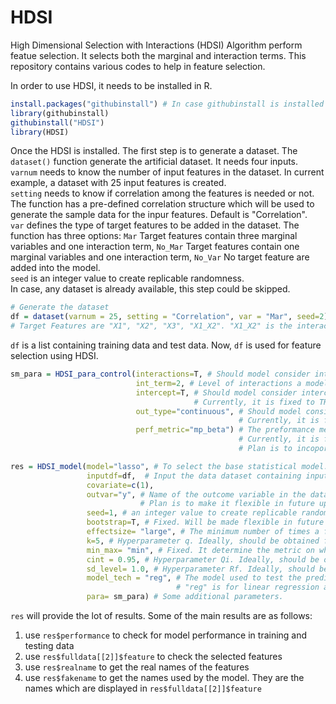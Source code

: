 # HDSI
High Dimensional Selection with Interactions (HDSI) Algorithm perform featue selection. It selects both the marginal and interaction terms. This repository contains various codes to help in feature selection.

In order to use HDSI, it needs to be installed in R. 
```R
install.packages("githubinstall") # In case githubinstall is installed
library(githubinstall)
githubinstall("HDSI")
library(HDSI)
```
Once the HDSI is installed. The first step is to generate a dataset. The `dataset()` function generate the artificial dataset. It needs four inputs.<br />
`varnum` needs to know the number of input features in the dataset. In current example, a dataset with 25 input features is created.<br /> `setting` needs to know if correlation among the features is needed or not. The function has a pre-defined correlation structure which will be used to generate the sample data for the inpur features. Default is "Correlation".<br />`var` defines the type of target features to be added in the dataset. The function has three options: `Mar` Target features contain three marginal variables and one interaction term, `No_Mar` Target features contain one marginal variables and one interaction term, `No_Var` No target feature are added into the model.<br />
`seed` is an integer value to create replicable randomness.<br />In case, any dataset is already available, this step could be skipped.
```R
# Generate the dataset
df = dataset(varnum = 25, setting = "Correlation", var = "Mar", seed=2)
# Target Features are "X1", "X2", "X3", "X1_X2". "X1_X2" is the interaction term.
```
`df` is a list containing training data and test data. Now, `df` is used for feature selection using HDSI.
```R
sm_para = HDSI_para_control(interactions=T, # Should model consider interaction terms. Currently, it is fixed to TRUE. Plan is to make it flexible in future updates.
                            int_term=2, # Level of interactions a model should consider. Currently, it is fixed to 2. Plan is to make it flexible in future updates.
                            intercept=T, # Should model consider intercept term during statistical model preparation. 
                                         # Currently, it is fixed to TRUE. Plan is to make it flexible in future updates.
                            out_type="continuous", # Should model consider "continuous" outcome or "survival" outcome. 
                                                   # Currently, it is fixed to "continuous". Plan is to make it flexible in future updates.
                            perf_metric="mp_beta") # The preformance metric of a statistical model. 
                                                   # Currently, it is fixed at "mp_beta" to consider both the model and feature performance.
                                                   # Plan is to incoporate only model performance ("mp") option and only feature performance ("beta") option. 

res = HDSI_model(model="lasso", # To select the base statistical model. Options are c("lasso", "alasso", "reg") 
                 inputdf=df,  # Input the data dataset containing input features and outcome variable. 
                 covariate=c(1), 
                 outvar="y", # Name of the outcome variable in the dataset. Currently, outcome variable name must be "y". 
                             # Plan is to make it flexible in future updates.
                 seed=1, # an integer value to create replicable randomness.
                 bootstrap=T, # Fixed. Will be made flexible in future iteration
                 effectsize= "large", # The minimum number of times a feature should be sampled. "large" means 13, "medium" means 32 and "small" means 200.
                 k=5, # Hyperparameter q. Ideally, should be obtained from optimisation.
                 min_max= "min", # Fixed. It determine the metric on which model performance cut-off value is applied.
                 cint = 0.95, # Hyperparameter Qi. Ideally, should be obtained from optimisation.
                 sd_level= 1.0, # Hyperparameter Rf. Ideally, should be obtained from optimisation.
                 model_tech = "reg", # The model used to test the predictive performance of the selected features. 
                                     # "reg" is for linear regression and "ridge" penalised L2- regularisation. 
                 para= sm_para) # Some additional parameters.
```
`res` will provide the lot of results. Some of the main results are as follows:
1) use `res$performance` to check for model performance in training and testing data
2) use `res$fulldata[[2]]$feature` to check the selected features
3) use `res$realname` to get the real names of the features
4) use `res$fakename` to get the names used by the model. They are the names which are displayed in `res$fulldata[[2]]$feature`

